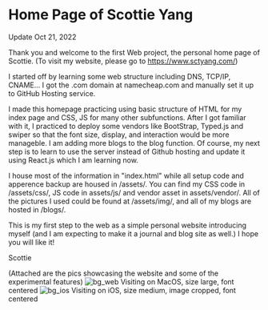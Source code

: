 # Home Page of Scottie Yang
Update Oct 21, 2022

Thank you and welcome to the first Web project, the personal home page of Scottie.
(To visit my website, please go to https://www.sctyang.com/)

I started off by learning some web structure including DNS, TCP/IP, CNAME... I got
the .com domain at namecheap.com and manually set it up to GitHub Hosting service.

I made this homepage practicing using basic structure of HTML for my index page and CSS, 
JS for many other subfunctions. After I got familiar with it, I practiced to deploy some 
vendors like BootStrap, Typed.js and swiper so that the font size, display, and interaction 
would be more manageble. I am adding more blogs to the blog function. Of course, my next 
step is to learn to use the server instead of Github hosting and update it using React.js 
which I am learning now.

I house most of the information in "index.html" while all setup code and apperence backup
are housed in /assets/. You can find my CSS code in /assets/css/, JS code in assets/js/ and 
vendor asset in assets/vendor/. All of the pictures I used could be found at /assets/img/, 
and all of my blogs are hosted in /blogs/.

This is my first step to the web as a simple personal website introducing myself (and I am 
expecting to make it a journal and blog site as well.) I hope you will like it!

Scottie

(Attached are the pics showcasing the website and some of the experimental features)
![bg_web](https://user-images.githubusercontent.com/22657009/197416530-422c7aad-bbcd-4d0e-95d1-908d796b484f.png)
Visiting on MacOS, size large, font centered
![bg_ios](https://user-images.githubusercontent.com/22657009/197416671-ea7f4771-9a2c-476d-a0d6-c78e6a582787.png)
Visiting on iOS, size medium, image cropped, font centered

